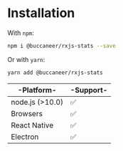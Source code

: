 # Installation

With `npm`:
```bash
npm i @buccaneer/rxjs-stats --save
```

Or with `yarn`:
```bash
yarn add @buccaneer/rxjs-stats
```

|-Platform-|-Support-|
|----------|---------|
|node.js (>10.0)|✅|
|Browsers|✅|
|React Native|✅|
|Electron|✅|